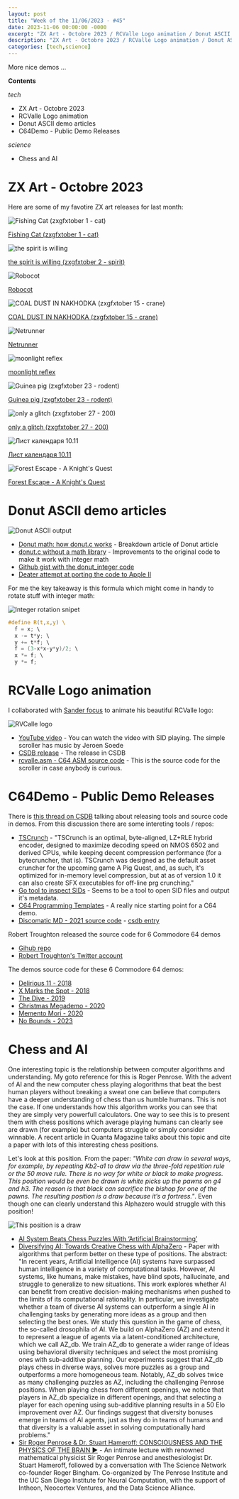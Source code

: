 ```yaml
---
layout: post
title: "Week of the 11/06/2023 - #45"
date: 2023-11-06 00:00:00 -0000
excerpt: "ZX Art - Octobre 2023 / RCValle Logo animation / Donut ASCII demo articles / C64Demo - Public Demo Releases - Chess and AI"
description: "ZX Art - Octobre 2023 / RCValle Logo animation / Donut ASCII demo articles / C64Demo - Public Demo Releases - Chess and AI"
categories: [tech,science]
---
```


More nice demos ...

**Contents**

*tech*


- ZX Art - Octobre 2023
- RCValle Logo animation
- Donut ASCII demo articles
- C64Demo - Public Demo Releases

*science*

- Chess and AI

# ZX Art - Octobre 2023

Here are some of my favotire ZX art releases for last month:

![Fishing Cat (zxgfxtober 1 - cat)](/assets/imgs/2023-11-06/fishing-cat.png)

[Fishing Cat (zxgfxtober 1 - cat)](https://zxart.ee/eng/authors/g/grongy/fishing-cat-zxgfxtober-1---cat)


![the spirit is willing](/assets/imgs/2023-11-06/the-spirit.png)

[the spirit is willing (zxgfxtober 2 - spirit)](https://zxart.ee/eng/authors/g/grongy/the-spirit-is-willing-zxgfxtober-2---spirit/)

![Robocot](/assets/imgs/2023-11-06/robocot.png)

[Robocot](https://zxart.ee/eng/authors/s/schafft/robocot/)

![COAL DUST IN NAKHODKA (zxgfxtober 15 - crane)](/assets/imgs/2023-11-06/coal.png)

[COAL DUST IN NAKHODKA (zxgfxtober 15 - crane)](https://zxart.ee/eng/authors/g/grongy/coal-dust-in-nakhodka-zxgfxtober-15---crane/)

![Netrunner](/assets/imgs/2023-11-06/netrunner.png)

[Netrunner](https://zxart.ee/eng/authors/s/schafft/netrunner/)

![moonlight reflex](/assets/imgs/2023-11-06/moonlight.png)

[moonlight reflex](https://zxart.ee/eng/authors/w/watttack/moonlight-reflex/)

![Guinea pig (zxgfxtober 23 - rodent)](/assets/imgs/2023-11-06/rodent.png)

[Guinea pig (zxgfxtober 23 - rodent)](https://zxart.ee/eng/authors/g/grongy/guinea-pig-zxgfxtober-23---rodent/)

![only a glitch (zxgfxtober 27 - 200)](/assets/imgs/2023-11-06/glitch.png)

[only a glitch (zxgfxtober 27 - 200)](https://zxart.ee/eng/authors/g/grongy/only-a-glitch-zxgfxtober-27---200/)

![Лист календаря 10.11](/assets/imgs/2023-11-06/stamp.png)

[Лист календаря 10.11](https://zxart.ee/eng/authors/u/uris/list-kalendarja-1011/)

![Forest Escape - A Knight's Quest](/assets/imgs/2023-11-06/forest-escape.png)

[Forest Escape - A Knight's Quest](https://zxart.ee/eng/authors/c/craig-stevenson/forest-escape---a-knights-quest/)

# Donut ASCII demo articles

![Donut ASCII output](/assets/imgs/2023-11-06/donut.png)

- [Donut math: how donut.c works](https://www.a1k0n.net/2011/07/20/donut-math.html) - Breakdown article of Donut article
- [donut.c without a math library](https://www.a1k0n.net/2021/01/13/optimizing-donut.html0) - Improvements to the original code to make it work with integer math
- [Github gist with the donut_integer code](https://gist.github.com/a1k0n/80f48aa8911fffd805316b8ba8f48e83)
- [Deater attempt at porting the code to Apple II](https://twitter.com/deater78/status/1723445527503683873)

For me the key takeaway is this formula which might come in handy to rotate stuff with integer math:

![Integer rotation snipet](/assets/imgs/2023-11-06/integer-rotation.png)

```c
#define R(t,x,y) \ 
  f = x; \
  x -= t*y; \
  y += t*f; \
  f = (3-x*x-y*y)/2; \
  x *= f; \
  y *= f;
```

# RCValle Logo animation

I collaborated with [Sander focus](https://twitter.com/SanderFocus) to animate his beautiful RCValle logo:

![RVCalle logo](/assets/imgs/2023-11-06/rcvalle.png)

- [YouTube video](https://www.youtube.com/watch?v=7K8ARUrbReU) - You can watch the video with SID playing. The simple scroller has music by Jeroen Soede
- [CSDB release](https://csdb.dk/release/?id=236807) - The release in CSDB
- [rcvalle.asm - C64 ASM source code](https://gist.github.com/cesarmiquel/b4977b6f1badb01eed60c8cbdae7c007) - This is the source code for the scroller in case anybody is curious.

# C64Demo - Public Demo Releases

There is [this thread on CSDB](https://csdb.dk/forums/?roomid=7&topicid=162704) talking about releasing tools and source code in demos. From this discussion there are some intereting tools / repos:

- [TSCrunch](https://github.com/staD020/TSCrunch) - "TSCrunch is an optimal, byte-aligned, LZ+RLE hybrid encoder, designed to maximize decoding speed on NMOS 6502 and derived CPUs, while keeping decent compression performance (for a bytecruncher, that is). TSCrunch was designed as the default asset cruncher for the upcoming game A Pig Quest, and, as such, it's optimized for in-memory level compression, but at as of version 1.0 it can also create SFX executables for off-line prg crunching."
- [Go tool to inspect SIDs](https://github.com/staD020/sid) - Seems to be a tool to open SID files and output it's metadata.
- [C64 Programming Templates](https://github.com/jansalleine/c64templates) - A really nice starting point for a C64 demo.
- [Discomatic MD - 2021 source code](https://csdb.dk/release/?id=206575) - [csdb entry](https://csdb.dk/release/?id=206575)

Robert Troughton released the source code for 6 Commodore 64 demos

- [Gihub repo](https://github.com/RobertTroughton/C64Demo-PublicReleases)
- [Robert Troughton's Twitter account](https://twitter.com/RaistlinGP)

The demos source code for these 6 Commodore 64 demos:

- [Delirious 11 - 2018](https://csdb.dk/release/?id=165911)
- [X Marks the Spot - 2018](https://csdb.dk/release/?id=170919)
- [The Dive - 2019](https://csdb.dk/release/?id=179128)
- [Christmas Megademo - 2020](https://csdb.dk/release/?id=198283)
- [Memento Mori - 2020](https://csdb.dk/release/?id=195841)
- [No Bounds - 2023](https://csdb.dk/release/?id=232957)

# Chess and AI

One interesting topic is the relationship between computer algorithms and understanding. My goto reference for this is Roger Penrose. With the advent of AI and the new computer chess playing alogorithms that beat the best human players without breaking a sweat one can believe that computers have a deeper understanding of chess than us humble humans. This is not the case. If one understands how this algorithm works you can see that they are simply very powerfull calculators. One way to see this is to present them with chess positions which average playing humans can clearly see are drawn (for example) but computers struggle or simply consider winnable. A recent article in Quanta Magazine talks about this topic and cite a paper with lots of this interesting chess positions. 

Let's look at this position. From the paper: _"White can draw in several ways, for example, by repeating Kb2-a1 to draw via the three-fold repetition rule or the 50 move rule. There is no way for white or black to make progress. This position would be even be drawn is white picks up the pawns on g4 and h3. The reason is that black can sacrifice the bishop for one of the pawns. The resulting position is a draw because it’s a fortress."_. Even though one can clearly understand this Alphazero would struggle with this position!

![This position is a draw](/assets/imgs/2023-11-06/penrose-chess-position.png)

- [AI System Beats Chess Puzzles With ‘Artificial Brainstorming’](https://www.quantamagazine.org/google-deepmind-trains-artificial-brainstorming-in-chess-ai-20231115)
- [Diversifying AI: Towards Creative Chess with AlphaZero](https://arxiv.org/abs/2308.09175) - Paper with algorithms that perform better on these type of positions. The abstract: "In recent years, Artificial Intelligence (AI) systems have surpassed human intelligence in a variety of computational tasks. However, AI systems, like humans, make mistakes, have blind spots, hallucinate, and struggle to generalize to new situations. This work explores whether AI can benefit from creative decision-making mechanisms when pushed to the limits of its computational rationality. In particular, we investigate whether a team of diverse AI systems can outperform a single AI in challenging tasks by generating more ideas as a group and then selecting the best ones. We study this question in the game of chess, the so-called drosophila of AI. We build on AlphaZero (AZ) and extend it to represent a league of agents via a latent-conditioned architecture, which we call AZ_db. We train AZ_db to generate a wider range of ideas using behavioral diversity techniques and select the most promising ones with sub-additive planning. Our experiments suggest that AZ_db plays chess in diverse ways, solves more puzzles as a group and outperforms a more homogeneous team. Notably, AZ_db solves twice as many challenging puzzles as AZ, including the challenging Penrose positions. When playing chess from different openings, we notice that players in AZ_db specialize in different openings, and that selecting a player for each opening using sub-additive planning results in a 50 Elo improvement over AZ. Our findings suggest that diversity bonuses emerge in teams of AI agents, just as they do in teams of humans and that diversity is a valuable asset in solving computationally hard problems."
- [Sir Roger Penrose & Dr. Stuart Hameroff: CONSCIOUSNESS AND THE PHYSICS OF THE BRAIN ▶️](https://www.youtube.com/watch?v=xGbgDf4HCHU) - An intimate lecture with renowned mathematical physicist Sir Roger Penrose and anesthesiologist Dr. Stuart Hameroff, followed by a conversation with The Science Network co-founder Roger Bingham. Co-organized by The Penrose Institute and the UC San Diego Institute for Neural Computation, with the support of Intheon, Neocortex Ventures, and the Data Science Alliance.
